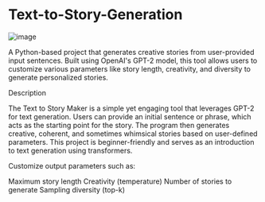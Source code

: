 # Text-to-Story-Generation

![image](https://github.com/user-attachments/assets/0340251c-0b80-4210-ac2d-dff8540caaf2)

A Python-based project that generates creative stories from user-provided input sentences. Built using OpenAI's GPT-2 model, this tool allows users to customize various parameters like story length, creativity, and diversity to generate personalized stories.

Description

The Text to Story Maker is a simple yet engaging tool that leverages GPT-2 for text generation. Users can provide an initial sentence or phrase, which acts as the starting point for the story. The program then generates creative, coherent, and sometimes whimsical stories based on user-defined parameters. This project is beginner-friendly and serves as an introduction to text generation using transformers.

Customize output parameters such as:

Maximum story length
Creativity (temperature)
Number of stories to generate
Sampling diversity (top-k)
